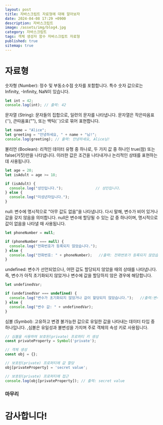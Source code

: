 ```yaml
---
layout: post
title: 자바스크립트 자료형에 대해 알아보자
date: 2024-04-08 17:29 +0900
description: 자바스크립트
image: /assets/img/blog4.jpg
category: 자바스크립트
tags: 객체 생성자 함수 자바스크립트 자료형
published: true
sitemap: true
---
```


# 자료형

숫자형 (Number): 정수 및 부동소수점 숫자를 포함합니다. 특수 숫자 값으로는 Infinity, -Infinity, NaN이 있습니다.
```javascript
let int = 42;
console.log(int); // 출력: 42
```

문자열 (String): 문자들의 집합으로, 일련의 문자를 나타냅니다. 문자열은 작은따옴표(''), 큰따옴표(""), 또는 백틱(``)으로 묶어 표현합니다.
```javascript
let name = "Alice";
let greeting = "안녕하세요, " + name + "님!";
console.log(greeting); // 출력: 안녕하세요, Alice님!
```

불리언 (Boolean): 리적인 데이터 유형 중 하나로, 두 가지 값 중 하나인 true(참) 또는 false(거짓)만을 나타냅니다. 이러한 값은 조건을 나타내거나 논리적인 상태를 표현하는 데 사용됩니다.
```javascript
let age = 20;
let isAdult = age >= 18;

if (isAdult) {
  console.log("성인입니다.");               // 성인입니다.
} else {
  console.log("미성년자입니다.");    
}
```

null: 변수에 명시적으로 "아무 값도 없음"을 나타냅니다. 다시 말해, 변수가 비어 있거나 값을 갖지 않음을 의미합니다. null은 변수에 할당될 수 있는 값 중 하나이며, 명시적으로 값이 없음을 나타낼 때 사용됩니다. 
```javascript
let phoneNumber = null;

if (phoneNumber === null) {
  console.log("전화번호가 등록되지 않았습니다.");
} else {
  console.log("전화번호: " + phoneNumber);   //출력: 전화번호가 등록되지 않았습니다. 
}
```

undefined: 변수가 선언되었으나, 어떤 값도 할당되지 않았을 때의 상태를 나타냅니다. 즉, 변수가 아직 초기화되지 않았거나 변수에 값을 할당하지 않은 경우에 해당합니다.
```javascript
let undefinedVar;

if (undefinedVar === undefined) {
  console.log("변수가 초기화되지 않았거나 값이 할당되지 않았습니다.");   //출력:변수가 초기화되지 않았거나 값이 할당되지 않았습니다.
} else {
  console.log("변수 값: " + undefinedVar);
}
```

심볼 (Symbol): 고유하고 변경 불가능한 값으로 유일한 값을 나타내는 데이터 타입 중 하나입니다. ,심볼은 유일성과 불변성을 가지며 주로 객체의 속성 키로 사용됩니다.
```javascript
// 심볼을 사용하여 보호된(private) 프로퍼티 키 생성
const privateProperty = Symbol('private');

// 객체 생성
const obj = {};

// 보호된(private) 프로퍼티에 값 할당
obj[privateProperty] = 'secret value';

// 보호된(private) 프로퍼티에 접근
console.log(obj[privateProperty]); // 출력: secret value
```

### 마무리



# 감사합니다!

